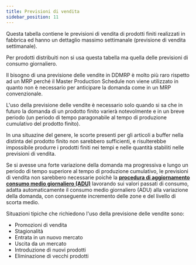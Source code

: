 ```yaml
---
title: Previsioni di vendita
sidebar_position: 11
---
```


Questa tabella contiene le previsioni di vendita di prodotti finiti realizzati in fabbrica ed hanno un dettaglio massimo settimanale (previsione di vendita settimanale).

Per prodotti distribuiti non si usa questa tabella ma quella delle previsioni di consumo giornaliero.

Il bisogno di una previsione delle vendite in DDMRP è molto più raro rispetto ad un MRP perché il Master Production Schedule non viene utilizzato in quanto non è necessario per anticipare la domanda come in un MRP convenzionale. 

L'uso della previsione delle vendite è necessario solo quando si sa che in futuro la domanda di un prodotto finito varierà notevolmente e in un breve periodo (un periodo di tempo paragonabile al tempo di produzione cumulativo del prodotto finito). 

In una situazine del genere, le scorte presenti per gli articoli a buffer nella distinta del prodotto finito non sarebbero sufficienti, e risulterebbe impossibile produrre i prodotti finiti nei tempi e nelle quantità stabiliti nelle previsioni di vendita.

Se si avesse una forte variazione della domanda ma progressiva e lungo un periodo di tempo superiore al tempo di produzione cumulativo, le previsioni di vendita non sarebbero necessarie poichè la [**procedura di aggiornamento consumo medio giornaliero (ADU)**](/docs/ddmrp/procedures/adu-update) lavorando sui valori passati di consumo, adatta automaticamente il consumo medio giornaliero (ADU) alla variazione della domanda, con conseguente incremento delle zone e del livello di scorta medio. 

Situazioni tipiche che richiedono l'uso della previsione delle vendite sono:

-   Promozioni di vendita
-   Stagionalità
-   Entrata in un nuovo mercato
-   Uscita da un mercato
-   Introduzione di nuovi prodotti
-   Eliminazione di vecchi prodotti



